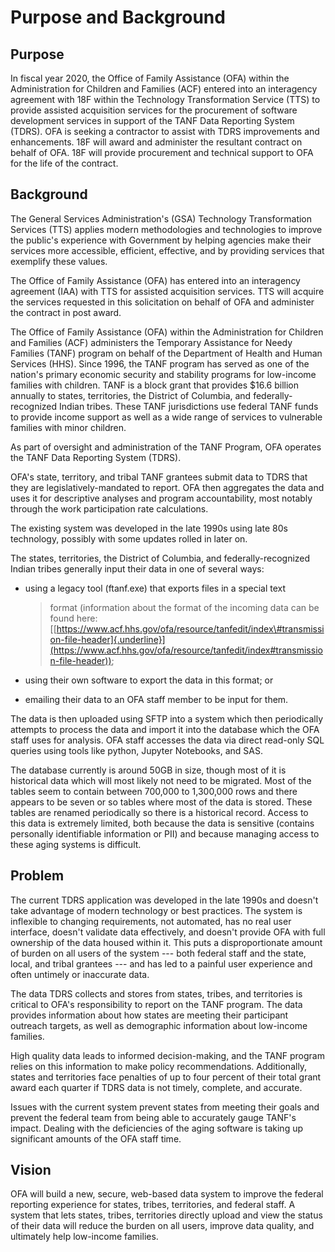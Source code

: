 # Purpose and Background

## Purpose

In fiscal year 2020, the Office of Family Assistance (OFA) within the
Administration for Children and Families (ACF) entered into an
interagency agreement with 18F within the Technology Transformation
Service (TTS) to provide assisted acquisition services for the
procurement of software development services in support of the TANF Data
Reporting System (TDRS). OFA is seeking a contractor to assist with TDRS
improvements and enhancements. 18F will award and administer the
resultant contract on behalf of OFA. 18F will provide procurement and
technical support to OFA for the life of the contract.

## Background

The General Services Administration's (GSA) Technology Transformation
Services (TTS) applies modern methodologies and technologies to improve
the public's experience with Government by helping agencies make their
services more accessible, efficient, effective, and by providing
services that exemplify these values.

The Office of Family Assistance (OFA) has entered into an interagency
agreement (IAA) with TTS for assisted acquisition services. TTS will
acquire the services requested in this solicitation on behalf of OFA and
administer the contract in post award.

The Office of Family Assistance (OFA) within the Administration for
Children and Families (ACF) administers the Temporary Assistance for
Needy Families (TANF) program on behalf of the Department of Health and
Human Services (HHS). Since 1996, the TANF program has served as one of
the nation's primary economic security and stability programs for
low-income families with children. TANF is a block grant that provides
\$16.6 billion annually to states, territories, the District of
Columbia, and federally-recognized Indian tribes. These TANF
jurisdictions use federal TANF funds to provide income support as well
as a wide range of services to vulnerable families with minor children.

As part of oversight and administration of the TANF Program, OFA
operates the TANF Data Reporting System (TDRS).

OFA\'s state, territory, and tribal TANF grantees submit data to TDRS
that they are legislatively-mandated to report. OFA then aggregates the
data and uses it for descriptive analyses and program accountability,
most notably through the work participation rate calculations.

The existing system was developed in the late 1990s using late 80s
technology, possibly with some updates rolled in later on.

The states, territories, the District of Columbia, and
federally-recognized Indian tribes generally input their data in one of
several ways:

-   using a legacy tool (ftanf.exe) that exports files in a special text
    > format (information about the format of the incoming data can be
    > found here:
    > [[https://www.acf.hhs.gov/ofa/resource/tanfedit/index\#transmission-file-header]{.underline}](https://www.acf.hhs.gov/ofa/resource/tanfedit/index#transmission-file-header));

-   using their own software to export the data in this format; or

-   emailing their data to an OFA staff member to be input for them.

The data is then uploaded using SFTP into a system which then
periodically attempts to process the data and import it into the
database which the OFA staff uses for analysis. OFA staff accesses the
data via direct read-only SQL queries using tools like python, Jupyter
Notebooks, and SAS.

The database currently is around 50GB in size, though most of it is
historical data which will most likely not need to be migrated. Most of
the tables seem to contain between 700,000 to 1,300,000 rows and there
appears to be seven or so tables where most of the data is stored. These
tables are renamed periodically so there is a historical record. Access
to this data is extremely limited, both because the data is sensitive
(contains personally identifiable information or PII) and because
managing access to these aging systems is difficult.

## Problem

The current TDRS application was developed in the late 1990s and doesn't
take advantage of modern technology or best practices. The system is
inflexible to changing requirements, not automated, has no real user
interface, doesn't validate data effectively, and doesn't provide OFA
with full ownership of the data housed within it. This puts a
disproportionate amount of burden on all users of the system --- both
federal staff and the state, local, and tribal grantees --- and has led
to a painful user experience and often untimely or inaccurate data.

The data TDRS collects and stores from states, tribes, and territories
is critical to OFA's responsibility to report on the TANF program. The
data provides information about how states are meeting their participant
outreach targets, as well as demographic information about low-income
families.

High quality data leads to informed decision-making, and the TANF
program relies on this information to make policy recommendations.
Additionally, states and territories face penalties of up to four
percent of their total grant award each quarter if TDRS data is not
timely, complete, and accurate.

Issues with the current system prevent states from meeting their goals
and prevent the federal team from being able to accurately gauge TANF's
impact. Dealing with the deficiencies of the aging software is taking up
significant amounts of the OFA staff time.

## Vision

OFA will build a new, secure, web-based data system to improve the
federal reporting experience for states, tribes, territories, and
federal staff. A system that lets states, tribes, territories directly
upload and view the status of their data will reduce the burden on all
users, improve data quality, and ultimately help low-income families.
